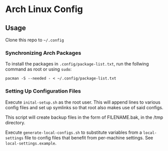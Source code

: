 # Arch Linux Config

## Usage

Clone this repo to `~/.config`

### Synchronizing Arch Packages

To install the packages in `.config/package-list.txt`, run the follwing command as root or using `sudo`:
```
pacman -S --needed - < ~/.config/package-list.txt
```

### Setting Up Configuration Files

Execute `inital-setup.sh` as the root user. This will append lines to various config files and set up symlinks so that root also makes use of said configs.

This script will create backup files in the form of FILENAME.bak, in the /tmp directory.

Execute `generate-local-configs.sh` to substitute variables from a `local-settings` file to config files that benefit from per-machine settings. See `local-settings.example`.
